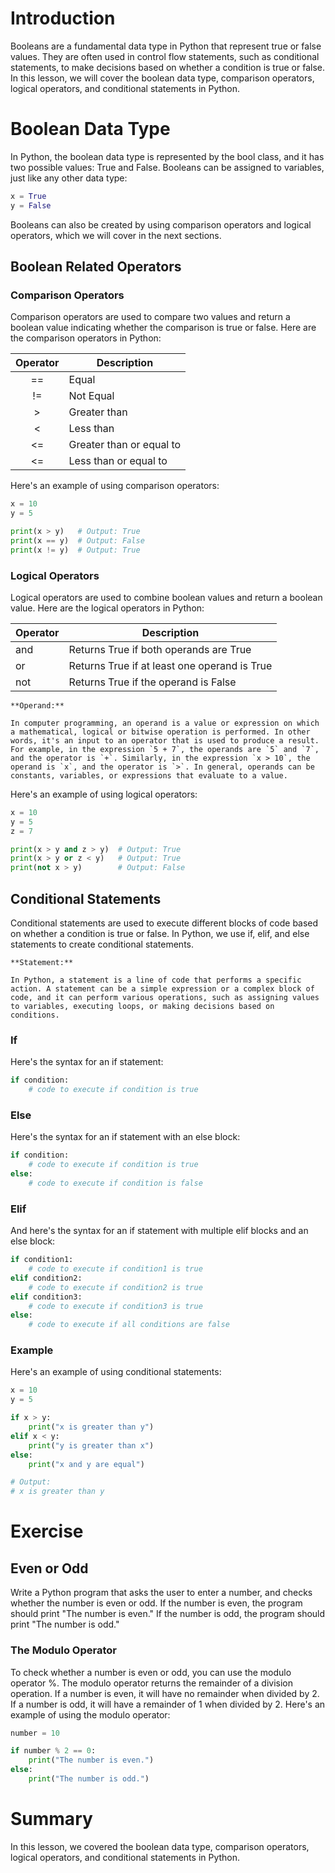 # Introduction

Booleans are a fundamental data type in Python that represent true or false values. They are often used in control flow statements, such as conditional statements, to make decisions based on whether a condition is true or false. In this lesson, we will cover the boolean data type, comparison operators, logical operators, and conditional statements in Python.

# Boolean Data Type

In Python, the boolean data type is represented by the bool class, and it has two possible values: True and False. Booleans can be assigned to variables, just like any other data type:

```python
x = True
y = False
```

Booleans can also be created by using comparison operators and logical operators, which we will cover in the next sections.

## Boolean Related Operators

### Comparison Operators

Comparison operators are used to compare two values and return a boolean value indicating whether the comparison is true or false. Here are the comparison operators in Python:

| Operator | Description              |
|:--------:| ------------------------ |
|    ==    | Equal                    |
|    !=    | Not Equal                |
|    >     | Greater than             |
|    <     | Less than                |
|    <=    | Greater than or equal to |
|    <=    | Less than or equal to                         |

Here's an example of using comparison operators:

```python
x = 10
y = 5

print(x > y)   # Output: True
print(x == y)  # Output: False
print(x != y)  # Output: True
```

### Logical Operators

Logical operators are used to combine boolean values and return a boolean value. Here are the logical operators in Python:

| Operator | Description                                  |
| -------- | -------------------------------------------- |
| and      | Returns True if both operands are True       |
| or       | Returns True if at least one operand is True |
| not      | Returns True if the operand is False                                             |

```ad-info
**Operand:**

In computer programming, an operand is a value or expression on which a mathematical, logical or bitwise operation is performed. In other words, it's an input to an operator that is used to produce a result. For example, in the expression `5 + 7`, the operands are `5` and `7`, and the operator is `+`. Similarly, in the expression `x > 10`, the operand is `x`, and the operator is `>`. In general, operands can be constants, variables, or expressions that evaluate to a value.
```

Here's an example of using logical operators:

```python
x = 10
y = 5
z = 7

print(x > y and z > y)  # Output: True
print(x > y or z < y)   # Output: True
print(not x > y)        # Output: False
```

## Conditional Statements

Conditional statements are used to execute different blocks of code based on whether a condition is true or false. In Python, we use if, elif, and else statements to create conditional statements.

```ad-info
**Statement:**

In Python, a statement is a line of code that performs a specific action. A statement can be a simple expression or a complex block of code, and it can perform various operations, such as assigning values to variables, executing loops, or making decisions based on conditions.
```

### If
Here's the syntax for an if statement:

```python
if condition:
    # code to execute if condition is true
```

### Else

Here's the syntax for an if statement with an else block:

```python
if condition:
    # code to execute if condition is true
else:
    # code to execute if condition is false
```

### Elif
And here's the syntax for an if statement with multiple elif blocks and an else block:

```python
if condition1:
    # code to execute if condition1 is true
elif condition2:
    # code to execute if condition2 is true
elif condition3:
    # code to execute if condition3 is true
else:
    # code to execute if all conditions are false
```

### Example 
Here's an example of using conditional statements:
```python
x = 10
y = 5

if x > y:
    print("x is greater than y")
elif x < y:
    print("y is greater than x")
else:
    print("x and y are equal")

# Output:
# x is greater than y
```

# Exercise

## Even or Odd

Write a Python program that asks the user to enter a number, and checks whether the number is even or odd. If the number is even, the program should print "The number is even." If the number is odd, the program should print "The number is odd."

### The Modulo Operator
To check whether a number is even or odd, you can use the modulo operator %. The modulo operator returns the remainder of a division operation. If a number is even, it will have no remainder when divided by 2. If a number is odd, it will have a remainder of 1 when divided by 2. Here's an example of using the modulo operator:


```python
number = 10

if number % 2 == 0:
    print("The number is even.")
else:
    print("The number is odd.")
```

# Summary

In this lesson, we covered the boolean data type, comparison operators, logical operators, and conditional statements in Python.